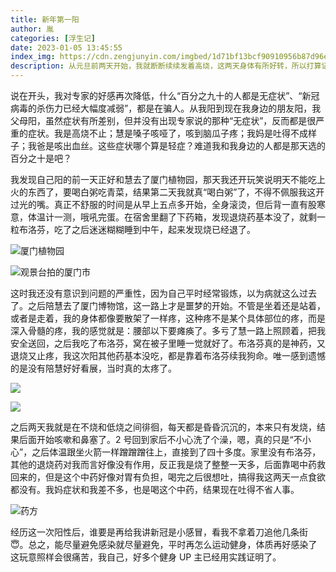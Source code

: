 ```yaml
---
title: 新年第一阳
author: 胤
categories: [浮生记]
date: 2023-01-05 13:45:55
index_img: https://cdn.zengjunyin.com/imgbed/1d71bf13bcf90910956b87d96e27990c9f222ce8.jpg/cover
description: 从元旦前两天开始，我就断断续续发着高烧，这两天身体有所好转，所以打算记录一下这次阳的全部过程。
---
```


说在开头，我对专家的好感再次降低，什么“百分之九十的人都是无症状”、“新冠病毒的杀伤力已经大幅度减弱”，都是在骗人。从我阳到现在我身边的朋友阳，我父母阳，虽然症状有所差别，但并没有出现专家说的那种“无症状”，反而都是很严重的症状。我是高烧不止；慧是嗓子咳哑了，咳到脑瓜子疼；我妈是吐得不成样子；我爸是咳出血丝。这些症状哪个算是轻症？难道我和我身边的人都是那天选的百分之十是吧？

我发现自己阳的前一天正好和慧去了厦门植物园，那天我还开玩笑说明天不能吃上火的东西了，要喝白粥吃青菜，结果第二天我就真“喝白粥”了，不得不佩服我这开过光的嘴。真正不舒服的时间是从早上五点多开始，全身滚烫，但后背一直有股寒意，体温计一测，哦吼完蛋。在宿舍里翻了下药箱，发现退烧药基本没了，就剩一粒布洛芬，吃了之后迷迷糊糊睡到中午，起来发现烧已经退了。

![厦门植物园](https://cdn.zengjunyin.com/imgbed/cd74267d4a08022ee8e19d7eda7c5d80d34eebff.jpg/post)

![观景台拍的厦门市](https://cdn.zengjunyin.com/imgbed/11f0babe172580424530cf5de5a4d9c9cc588baa.jpg/post)

这时我还没有意识到问题的严重性，因为自己平时经常锻炼，以为病就这么过去了。之后陪慧去了厦门博物馆，这一路上才是噩梦的开始。不管是坐着还是站着，或者是走着，我的身体都像要散架了一样疼，这种疼不是某个具体部位的疼，而是深入骨髓的疼，我的感觉就是：腰部以下要瘫痪了。多亏了慧一路上照顾着，把我安全送回，之后我吃了布洛芬，窝在被子里睡一觉就好了。布洛芬真的是神药，又退烧又止疼，我这次阳其他药基本没吃，都是靠着布洛芬续我狗命。唯一感到遗憾的是没有陪慧好好看展，当时真的太疼了。

![](https://cdn.zengjunyin.com/imgbed/e2f1bd0e3e8bd54970a1679470ae023f6429795f.jpg/post)

![](https://cdn.zengjunyin.com/imgbed/699419a3e664cbb0b5a98756761c539ce0eadf16.jpg/post)

之后两天我就是在不烧和低烧之间徘徊，每天都是昏昏沉沉的，本来只有发烧，结果后面开始咳嗽和鼻塞了。2 号回到家后不小心洗了个澡，嗯，真的只是“不小心”，之后体温跟坐火箭一样蹭蹭蹭往上，直接到了四十多度。家里没有布洛芬，其他的退烧药对我而言好像没有作用，反正我是烧了整整一天多，后面靠喝中药救回来的，但是这个中药好像对胃有负担，喝完之后很想吐，搞得我这两天一点食欲都没有。我妈症状和我差不多，也是喝这个中药，结果现在吐得不省人事。

![药方](https://cdn.zengjunyin.com/imgbed/d0ba5beb1a35ca6e3d9abf63d2fa0681c8b7a081.jpg/post)

经历这一次阳性后，谁要是再给我讲新冠是小感冒，看我不拿着刀追他几条街😇。总之，能尽量避免感染就尽量避免，平时再怎么运动健身，体质再好感染了这玩意照样会很痛苦，我自己，好多个健身 UP 主已经用实践证明了。
